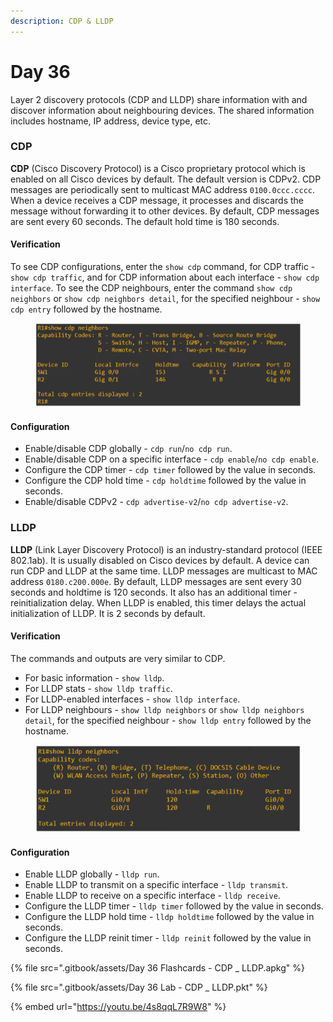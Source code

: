 ```yaml
---
description: CDP & LLDP
---
```


# Day 36

Layer 2 discovery protocols (CDP and LLDP) share information with and discover information about neighbouring devices. The shared information includes hostname, IP address, device type, etc.&#x20;

### CDP

**CDP** (Cisco Discovery Protocol) is a Cisco proprietary protocol which is enabled on all Cisco devices by default. The default version is CDPv2. CDP messages are periodically sent to multicast MAC address `0100.0ccc.cccc`. When a device receives a CDP message, it processes and discards the message without forwarding it to other devices. By default, CDP messages are sent every 60 seconds. The default hold time is 180 seconds.&#x20;

#### Verification

To see CDP configurations, enter the `show cdp` command, for CDP traffic - `show cdp traffic`, and for CDP information about each interface - `show cdp interface`. To see the CDP neighbours, enter the command `show cdp neighbors` or `show cdp neighbors detail`, for the specified neighbour - `show cdp entry` followed by the hostname.

<figure><img src=".gitbook/assets/image (3) (1) (1) (1) (1).png" alt="show cdp neighbors command" width="563"><figcaption></figcaption></figure>

#### Configuration

* Enable/disable CDP globally - `cdp run`/`no cdp run`.
* Enable/disable CDP on a specific interface - `cdp enable`/`no cdp enable`.
* Configure the CDP timer - `cdp timer` followed by the value in seconds.
* Configure the CDP hold time - `cdp holdtime` followed by the value in seconds.
* Enable/disable CDPv2 - `cdp advertise-v2`/`no cdp advertise-v2`.

### LLDP

**LLDP** (Link Layer Discovery Protocol) is an industry-standard protocol (IEEE 802.1ab). It is usually disabled on Cisco devices by default. A device can run CDP and LLDP at the same time. LLDP messages are multicast to MAC address `0180.c200.000e`. By default, LLDP messages are sent every 30 seconds and holdtime is 120 seconds. It also has an additional timer - reinitialization delay. When LLDP is enabled, this timer delays the actual initialization of LLDP. It is 2 seconds by default.

#### Verification

The commands and outputs are very similar to CDP.&#x20;

* For basic information - `show lldp`.
* For LLDP stats - `show lldp traffic`.
* For LLDP-enabled interfaces - `show lldp interface`.
* For LLDP neighbours - `show lldp neighbors` or `show lldp neighbors detail`, for the specified neighbour - `show lldp entry` followed by the hostname.&#x20;

<figure><img src=".gitbook/assets/image (1) (1) (1) (1) (1) (1) (1) (1) (1) (1) (1) (1).png" alt="show lldp neighbors command" width="563"><figcaption></figcaption></figure>

#### Configuration

* Enable LLDP globally - `lldp run`.
* Enable LLDP to transmit on a specific interface - `lldp transmit`.
* Enable LLDP to receive on a specific interface - `lldp receive`.
* Configure the LLDP timer - `lldp timer` followed by the value in seconds.
* Configure the LLDP hold time - `lldp holdtime` followed by the value in seconds.
* Configure the LLDP reinit timer - `lldp reinit` followed by the value in seconds.

{% file src=".gitbook/assets/Day 36 Flashcards - CDP _ LLDP.apkg" %}

{% file src=".gitbook/assets/Day 36 Lab - CDP _ LLDP.pkt" %}

{% embed url="https://youtu.be/4s8qqL7R9W8" %}
